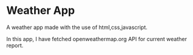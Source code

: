 # Weather App 

A weather app made with the use of html,css,javascript.

In this app, I have fetched openweathermap.org API for current weather report.

